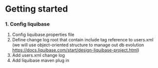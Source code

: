 # Getting started

### 1. Config liquibase
1. Config liquibase.properties file
2. Define change log root that contain include tag reference to users.xml (we will use object-oriented structure to manage out db evolution https://docs.liquibase.com/start/design-liquibase-project.html)
3. Add users.xml change log
4. Add liquibase maven plug in
